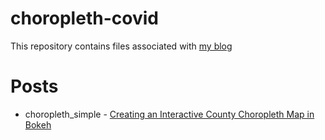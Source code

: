 # choropleth-covid
This repository contains files associated with [my blog](https://epochzero.blog)

# Posts

* choropleth_simple - [Creating an Interactive County Choropleth Map in Bokeh](https://epochzero.blog/2020/04/08/Creating-an-Interactive-County-Choropleth-Map-in-Bokeh/)
